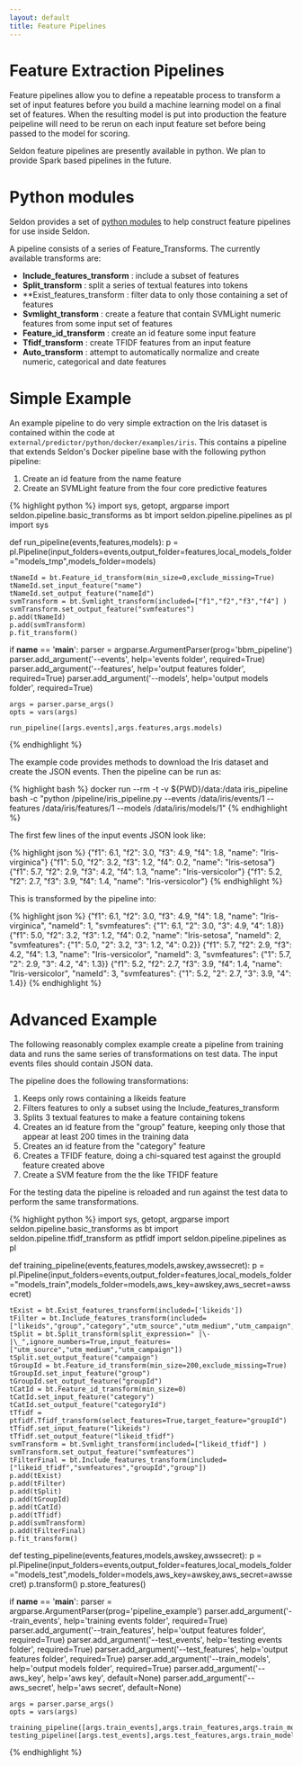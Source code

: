 ```yaml
---
layout: default
title: Feature Pipelines
---
```


# Feature Extraction Pipelines 
Feature pipelines allow you to define a repeatable process to transform a set of input features before you build a machine learning model on a final set of features. When the resulting model is put into production the feature peipeline will need to be rerun on each input feature set before being passed to the model for scoring.

Seldon feature pipelines are presently available in python. We plan to provide Spark based pipelines in the future.

# Python modules
Seldon provides a set of [python modules](python-package.html) to help construct feature pipelines for use inside Seldon.

A pipeline consists of a series of Feature_Transforms. The currently available transforms are:

 * **Include_features_transform** : include a subset of features
 * **Split_transform** : split a series of textual features into tokens
 * **Exist_features_transform : filter data to only those containing a set of features
 * **Svmlight_transform** : create a feature that contain SVMLight numeric features from some input set of features
 * **Feature_id_transform** : create an id feature some input feature
 * **Tfidf_transform** : create TFIDF features from an input feature
 * **Auto_transform** : attempt to automatically normalize and create numeric, categorical and date features

# Simple Example
An example pipeline to do very simple extraction on the Iris dataset is contained within the code at `external/predictor/python/docker/examples/iris`. This contains a pipeline that extends Seldon's Docker pipeline base with the following python pipeline:

 1. Create an id feature from the name feature
 1. Create an SVMLight feature from the four core predictive features

{% highlight python %}
import sys, getopt, argparse
import seldon.pipeline.basic_transforms as bt
import seldon.pipeline.pipelines as pl
import sys

def run_pipeline(events,features,models):
    p = pl.Pipeline(input_folders=events,output_folder=features,local_models_folder="models_tmp",models_folder=models)

    tNameId = bt.Feature_id_transform(min_size=0,exclude_missing=True)
    tNameId.set_input_feature("name")
    tNameId.set_output_feature("nameId")
    svmTransform = bt.Svmlight_transform(included=["f1","f2","f3","f4"] )
    svmTransform.set_output_feature("svmfeatures")
    p.add(tNameId)
    p.add(svmTransform)
    p.fit_transform()

if __name__ == '__main__':
    parser = argparse.ArgumentParser(prog='bbm_pipeline')
    parser.add_argument('--events', help='events folder', required=True)
    parser.add_argument('--features', help='output features folder', required=True)
    parser.add_argument('--models', help='output models folder', required=True)

    args = parser.parse_args()
    opts = vars(args)

    run_pipeline([args.events],args.features,args.models)
{% endhighlight %}

The example code provides methods to download the Iris dataset and create the JSON events. Then the pipeline can be run as:

{% highlight bash %}
docker run --rm -t -v ${PWD}/data:/data iris_pipeline bash -c "python /pipeline/iris_pipeline.py --events /data/iris/events/1 --features /data/iris/features/1 --models /data/iris/models/1"
{% endhighlight %}

The first few lines of the input events JSON look like:

{% highlight json %}
{"f1": 6.1, "f2": 3.0, "f3": 4.9, "f4": 1.8, "name": "Iris-virginica"}
{"f1": 5.0, "f2": 3.2, "f3": 1.2, "f4": 0.2, "name": "Iris-setosa"}
{"f1": 5.7, "f2": 2.9, "f3": 4.2, "f4": 1.3, "name": "Iris-versicolor"}
{"f1": 5.2, "f2": 2.7, "f3": 3.9, "f4": 1.4, "name": "Iris-versicolor"}
{% endhighlight %}

This is transformed by the pipeline into:

{% highlight json %}
{"f1": 6.1, "f2": 3.0, "f3": 4.9, "f4": 1.8, "name": "Iris-virginica", "nameId": 1, "svmfeatures": {"1": 6.1, "2": 3.0, "3": 4.9, "4": 1.8}}
{"f1": 5.0, "f2": 3.2, "f3": 1.2, "f4": 0.2, "name": "Iris-setosa", "nameId": 2, "svmfeatures": {"1": 5.0, "2": 3.2, "3": 1.2, "4": 0.2}}
{"f1": 5.7, "f2": 2.9, "f3": 4.2, "f4": 1.3, "name": "Iris-versicolor", "nameId": 3, "svmfeatures": {"1": 5.7, "2": 2.9, "3": 4.2, "4": 1.3}}
{"f1": 5.2, "f2": 2.7, "f3": 3.9, "f4": 1.4, "name": "Iris-versicolor", "nameId": 3, "svmfeatures": {"1": 5.2, "2": 2.7, "3": 3.9, "4": 1.4}}
{% endhighlight %}

# Advanced Example
The following reasonably complex example create a pipeline from training data and runs the same series of transformations on test data. The input events files should contain JSON data.

The pipeline does the following transformations:

 1. Keeps only rows containing a likeids feature
 1. Filters features to only a subset using the Include_features_transform
 1. Splits 3 textual features to make a feature containing tokens
 1. Creates an id feature from the "group" feature, keeping only those that appear at least 200 times in the training data
 1. Creates an id feature from the "category" feature
 1. Creates a TFIDF feature, doing a chi-squared test against the groupId feature created above
 1. Create a SVM feature from the the like TFIDF feature

For the testing data the pipeline is reloaded and run against the test data to perform the same transformations.

{% highlight python %}
import sys, getopt, argparse
import seldon.pipeline.basic_transforms as bt
import seldon.pipeline.tfidf_transform as ptfidf
import seldon.pipeline.pipelines as pl

def training_pipeline(events,features,models,awskey,awssecret):
    p = pl.Pipeline(input_folders=events,output_folder=features,local_models_folder="models_train",models_folder=models,aws_key=awskey,aws_secret=awssecret)

    tExist = bt.Exist_features_transform(included=['likeids'])
    tFilter = bt.Include_features_transform(included=["likeids","group","category","utm_source","utm_medium","utm_campaign","friend_uuids"])
    tSplit = bt.Split_transform(split_expression=" |\-|\_",ignore_numbers=True,input_features=["utm_source","utm_medium","utm_campaign"])
    tSplit.set_output_feature("campaign")
    tGroupId = bt.Feature_id_transform(min_size=200,exclude_missing=True)
    tGroupId.set_input_feature("group")
    tGroupId.set_output_feature("groupId")
    tCatId = bt.Feature_id_transform(min_size=0)
    tCatId.set_input_feature("category")
    tCatId.set_output_feature("categoryId")
    tTfidf = ptfidf.Tfidf_transform(select_features=True,target_feature="groupId")
    tTfidf.set_input_feature("likeids")
    tTfidf.set_output_feature("likeid_tfidf")
    svmTransform = bt.Svmlight_transform(included=["likeid_tfidf"] )
    svmTransform.set_output_feature("svmfeatures")
    tFilterFinal = bt.Include_features_transform(included=["likeid_tfidf","svmfeatures","groupId","group"])
    p.add(tExist)
    p.add(tFilter)
    p.add(tSplit)
    p.add(tGroupId)
    p.add(tCatId)
    p.add(tTfidf)
    p.add(svmTransform)
    p.add(tFilterFinal)
    p.fit_transform()

def testing_pipeline(events,features,models,awskey,awssecret):
    p = pl.Pipeline(input_folders=events,output_folder=features,local_models_folder="models_test",models_folder=models,aws_key=awskey,aws_secret=awssecret)
    p.transform()
    p.store_features()


if __name__ == '__main__':
    parser = argparse.ArgumentParser(prog='pipeline_example')
    parser.add_argument('--train_events', help='training events folder', required=True)
    parser.add_argument('--train_features', help='output features folder', required=True)
    parser.add_argument('--test_events', help='testing events folder', required=True)
    parser.add_argument('--test_features', help='output features folder', required=True)
    parser.add_argument('--train_models', help='output models folder', required=True)
    parser.add_argument('--aws_key', help='aws key', default=None)
    parser.add_argument('--aws_secret', help='aws secret', default=None)

    args = parser.parse_args()
    opts = vars(args)

    training_pipeline([args.train_events],args.train_features,args.train_models,args.aws_key,args.aws_secret)
    testing_pipeline([args.test_events],args.test_features,args.train_models,args.aws_key,args.aws_secret)


{% endhighlight %}



